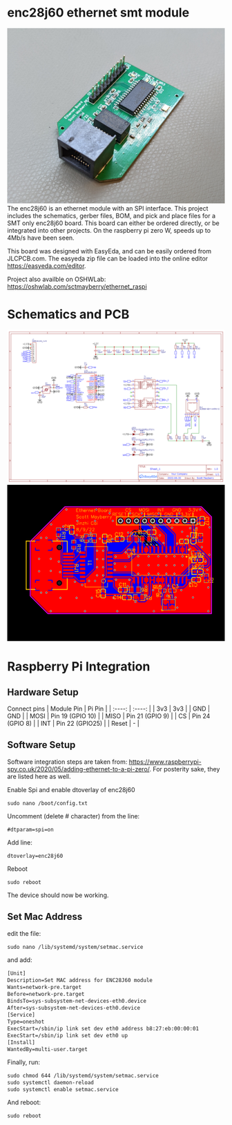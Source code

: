 # enc28j60 ethernet smt module
![enj28j60 module](enc28j60_module_pic.jpg?raw=true)
The enc28j60 is an ethernet module with an SPI interface. This project includes the schematics, gerber files, BOM, and pick and place files for a SMT only enc28j60 board. This board can either be ordered directly, or be integrated into other projects. On the raspberry pi zero W, speeds up to 4Mb/s have been seen.

This board was designed with EasyEda, and can be easily ordered from JLCPCB.com. The easyeda zip file can be loaded into the online editor https://easyeda.com/editor.

Project also availble on OSHWLab: https://oshwlab.com/sctmayberry/ethernet_raspi

# Schematics and PCB
![Schematic of enj28j60 module](Schematic_ethernet_raspi_2022-08-12.png?raw=true)
![PCB of enj28j60 module](PCB_PCB_ethernet_raspi.png?raw=true)

# Raspberry Pi Integration
## Hardware Setup
Connect pins 
| Module Pin      |  Pi Pin     |
| :----:          | :----:      |
| 3v3             | 3v3          |
| GND             | GND          |
| MOSI            | Pin 19 (GPIO 10)          |
| MISO            | Pin 21 (GPIO 9)          |
| CS              | Pin 24 (GPIO 8)          |
| INT             | Pin 22 (GPIO25)          |
| Reset           | -          |

## Software Setup
Software integration steps are taken from: https://www.raspberrypi-spy.co.uk/2020/05/adding-ethernet-to-a-pi-zero/. For posterity sake, they are listed here as well.

Enable Spi and enable dtoverlay of enc28j60
```
sudo nano /boot/config.txt
```
Uncomment (delete # character) from the line:
```
#dtparam=spi=on
```
Add line:
```
dtoverlay=enc28j60
```
Reboot
```
sudo reboot
```
The device should now be working.

## Set Mac Address
edit the file:</br>
```
sudo nano /lib/systemd/system/setmac.service
```
and add:
```
[Unit]
Description=Set MAC address for ENC28J60 module
Wants=network-pre.target
Before=network-pre.target
BindsTo=sys-subsystem-net-devices-eth0.device
After=sys-subsystem-net-devices-eth0.device
[Service]
Type=oneshot
ExecStart=/sbin/ip link set dev eth0 address b8:27:eb:00:00:01
ExecStart=/sbin/ip link set dev eth0 up
[Install]
WantedBy=multi-user.target
```
Finally, run:
```
sudo chmod 644 /lib/systemd/system/setmac.service
sudo systemctl daemon-reload
sudo systemctl enable setmac.service
```
And reboot:
```
sudo reboot
```
